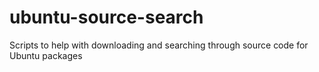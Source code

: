 # ubuntu-source-search
Scripts to help with downloading and searching through source code for Ubuntu packages
